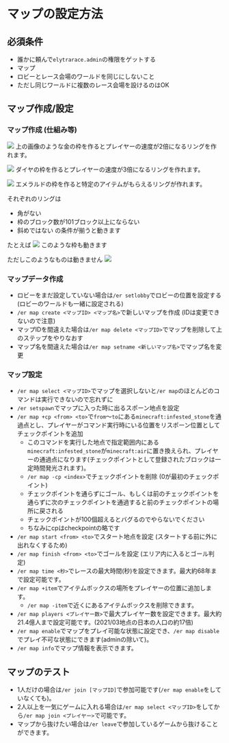 # マップの設定方法

## 必須条件
- 誰かに頼んで`elytrarace.admin`の権限をゲットする
- マップ
- ロビーとレース会場のワールドを同じにしないこと
- ただし同じワールドに複数のレース会場を設けるのはOK

## マップ作成/設定

### マップ作成 (仕組み等)

![](https://user-images.githubusercontent.com/19150229/123234491-f23c4e00-d515-11eb-9351-d76725572278.png)
上の画像のような金の枠を作るとプレイヤーの速度が2倍になるリングを作れます。

![](https://user-images.githubusercontent.com/19150229/123234664-17c95780-d516-11eb-93d2-95c6e269fb19.png)
ダイヤの枠を作るとプレイヤーの速度が3倍になるリングを作れます。

![](https://user-images.githubusercontent.com/19150229/123234793-39c2da00-d516-11eb-9f4b-8f42f7373662.png)
エメラルドの枠を作ると特定のアイテムがもらえるリングが作れます。

それぞれのリングは
- 角がない
- 枠のブロック数が101ブロック以上にならない
- 斜めではない
の条件が揃うと動きます

たとえば
![](https://user-images.githubusercontent.com/19150229/123235352-beadf380-d516-11eb-9392-d709e4027fbe.png)
このような枠も動きます

ただしこのようなものは動きません
![](https://user-images.githubusercontent.com/19150229/123235591-fa48bd80-d516-11eb-9d2e-f4f331f55cbd.png)

### マップデータ作成
- ロビーをまだ設定していない場合は`/er setlobby`でロビーの位置を設定する(ロビーのワールドも一緒に設定される)
- `/er map create <マップID> <マップ名>`で新しいマップを作成 (IDは変更できないので注意)
- マップIDを間違えた場合は`/er map delete <マップID>`でマップを削除して上のステップをやりなおす
- マップ名を間違えた場合は`/er map setname <新しいマップ名>`でマップ名を変更

### マップ設定
- `/er map select <マップID>`でマップを選択しないと`/er map`のほとんどのコマンドは実行できないので忘れずに
- `/er setspawn`でマップに入った時に出るスポーン地点を設定
- `/er map +cp <from> <to>`で`from`～`to`にある`minecraft:infested_stone`を通過点とし、プレイヤーがコマンド実行時にいる位置をリスポーン位置としてチェックポイントを追加
  - このコマンドを実行した地点で指定範囲内にある`minecraft:infested_stone`が`minecraft:air`に置き換えられ、プレイヤーの通過点になります(チェックポイントとして登録されたブロックは一定時間発光されます)。
  - `/er map -cp <index>`でチェックポイントを削除 (0が最初のチェックポイント)
  - チェックポイントを通らずにゴール、もしくは前のチェックポイントを通らずに次のチェックポイントを通過すると前のチェックポイントの場所に戻される
  - チェックポイントが100個超えるとバグるのでやらないでください
  - ちなみにcpはcheckpointの略です
- `/er map start <from> <to>`でスタート地点を設定 (スタートする前に外に出れなくするため)
- `/er map finish <from> <to>`でゴールを設定 (エリア内に入るとゴール判定)
- `/er map time <秒>`でレースの最大時間(秒)を設定できます。最大約68年まで設定可能です。
- `/er map +item`でアイテムボックスの場所をプレイヤーの位置に追加します。
  - `/er map -item`で近くにあるアイテムボックスを削除できます。
- `/er map players <プレイヤー数>`で最大プレイヤー数を設定できます。最大約21.4億人まで設定可能です。(2021/03地点の日本の人口の約17倍)
- `/er map enable`でマップをプレイ可能な状態に設定でき、`/er map disable`でプレイ不可な状態にできます(adminの除いて)。
- `/er map info`でマップ情報を表示できます。

## マップのテスト
- 1人だけの場合は`/er join [マップID]`で参加可能です(`/er map enable`をしていなくても)。
- 2人以上を一気にゲームに入れる場合は`/er map select <マップID>`をしてから`/er map join <プレイヤー>`で可能です。
- マップから抜けたい場合は`/er leave`で参加しているゲームから抜けることができます。

